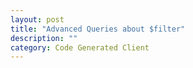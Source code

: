 ```yaml
---
layout: post
title: "Advanced Queries about $filter"
description: ""
category: Code Generated Client
---
```


